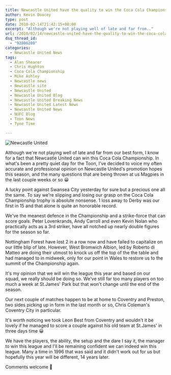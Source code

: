 ```yaml
---
title: Newcastle United have the quality to win the Coca Cola Championship
author: Kevin Doocey
type: post
date: 2010-02-14T21:42:15+00:00
excerpt: "Although we're not playing well of late and far from.."
url: /2010/02/14/newcastle-united-have-the-quality-to-win-the-coca-cola-championship/
dsq_thread_id:
  - "92806280"
categories:
  - Newcastle United News
tags:
  - Alan Shearer
  - Chris Hughton
  - Coca Cola Championship
  - Mike Ashley
  - Newcastle news
  - Newcastle site
  - Newcastle United
  - Newcastle United Blog
  - Newcastle United Breaking News
  - Newcastle United Latest News
  - Newcastle United News
  - NUFC Blog
  - Toon News
  - Tyne Time

---
```

![Newcastle United](http://i.telegraph.co.uk/telegraph/multimedia/archive/01470/kevin-nolan_1470069c.jpg "Newcastle - Have the ability to shrug off the competition in the league")

Although we're not playing well of late and far from our best form, I know for a fact that Newcastle United can win this Coca Cola Championship. In what's been a pretty quiet day for the Toon, I've decided to voice my often accurate and professional opinion on Newcastle United's promotion hopes this season, and the many questions that are being thrown at us Magpies in the last  couple weeks or so 😀

A lucky point against Swansea City yesterday for sure but a precious one all the same. To say we're slipping and losing our grasp on the Coca Cola Championship trophy is absolute nonsense. 1 loss away to Derby was our first in 15 and that alone is quite an honorable record.

We've the meanest defence in the Championship and a strike-force that can score goals. Peter Lovenkrands, Andy Carroll and even Kevin Nolan who practically acts as a 3rd striker, have all notched up nearly double figures for the season so far.

Nottingham Forest have lost 2 in a row now and have failed to capitalize on our little blip of late. However, West Bromwich Albion, led by Roberto di Matteo are doing their utmost to knock us off the top of the the table and had managed to in midweek, only for our point in Wales to restore us to the summit of the Championship again.

It's my opinion that we will win the league this year and based on our squad, we really should be doing so. We've still far too many players on too much a week at St.James' Park but that won't change until the end of the season.

Our next couple of matches happen to be at home to Coventry and Preston, two sides picking up in form in the last month or so, Chris Coleman's Coventry City in particular.

It's worth noticing we took Leon Best from Coventry and wouldn't it be lovely if he managed to score a couple against his old team at St.James' in three days time 😀

We have the players, the ability, the setup and the dare I say it, the manager to win this league and I'll be remaining confident we can indeed win this league. Many a time in 1996 that was said and it didn't work out for us but hopefully this year will be different, 14 years later.

Comments welcome 🙂
